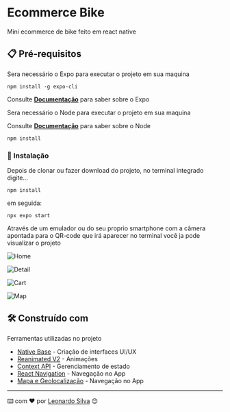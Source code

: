 # Ecommerce Bike

Mini ecommerce de bike feito em react native 

## 📋 Pré-requisitos

Sera necessário o Expo para executar o projeto em sua maquina

```
npm install -g expo-cli
```

Consulte **[Documentação](https://docs.expo.dev/)** para saber sobre o Expo

Sera necessário o Node para executar o projeto em sua maquina

Consulte **[Documentação](https://nodejs.org/en)** para saber sobre o Node

```
npm install
```

### 🔧 Instalação

Depois de clonar ou fazer download do projeto, no terminal integrado digite...

```
npm install
```

em seguida:

```
npx expo start
```
Através de um emulador ou do seu proprio smartphone com a câmera apontada para o QR-code que irá aparecer no terminal 
você ja pode visualizar o projeto


![Home](https://github.com/leonardosilva97/Ecommerce_eBike/blob/main/assets/README/Home.PNG)

![Detail](https://github.com/leonardosilva97/Ecommerce_eBike/blob/main/assets/README/Detail.PNG)

![Cart](https://github.com/leonardosilva97/Ecommerce_eBike/blob/main/assets/README/Cart.PNG)

![Map](https://github.com/leonardosilva97/Ecommerce_eBike/blob/main/assets/README/Map.PNG)


## 🛠️ Construído com

Ferramentas utilizadas no projeto

* [Native Base](https://nativebase.io/) - Criação de interfaces UI/UX
* [Reanimated V2](https://docs.swmansion.com/react-native-reanimated/) - Animações
* [Context API](https://legacy.reactjs.org/docs/context.html) - Gerenciamento de estado
* [React Navigation](https://reactnavigation.org/) - Navegação no App
* [Mapa e Geolocalização](https://cloud.google.com/apis?hl=pt-br) - Navegação no App

---
⌨️ com ❤️ por [Leonardo Silva](https://github.com/leonardosilva97) 😊
